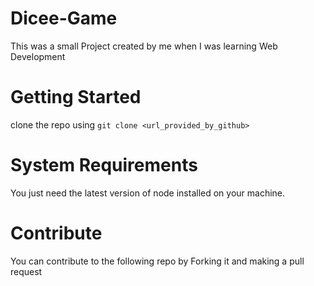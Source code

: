# Dicee-Game
This was a small Project created by me when I was learning Web Development

# Getting Started
clone the repo using ```git clone <url_provided_by_github>```

# System Requirements
You just need the latest version of node installed on your machine.

# Contribute
You can contribute to the following repo by Forking it and making a pull request

